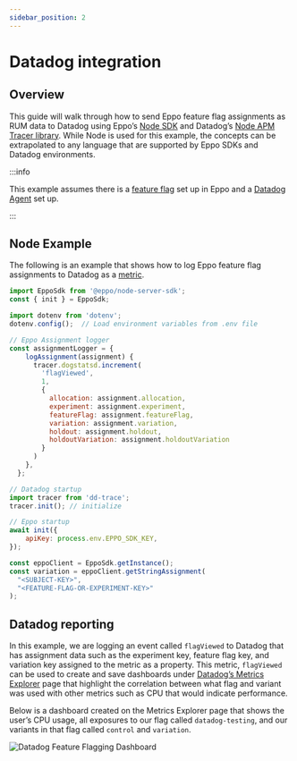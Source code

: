 ```yaml
---
sidebar_position: 2
---
```

# Datadog integration

## Overview

This guide will walk through how to send Eppo feature flag assignments as RUM data to Datadog using Eppo’s [Node SDK](/feature-flags/sdks/node) and Datadog’s [Node APM Tracer library](https://www.npmjs.com/package/dd-trace). While Node is used for this example, the concepts can be extrapolated to any language that are supported by Eppo SDKs and Datadog environments.

:::info

This example assumes there is a [feature flag](/feature-flags/use-cases/01-feature-gates.md) set up in Eppo and a [Datadog Agent](https://docs.datadoghq.com/tracing/trace_collection/automatic_instrumentation/dd_libraries/nodejs/) set up.  

:::

## Node Example

The following is an example that shows how to log Eppo feature flag assignments to Datadog as a [metric](https://docs.datadoghq.com/metrics/).

```jsx
import EppoSdk from '@eppo/node-server-sdk';
const { init } = EppoSdk;

import dotenv from 'dotenv'; 
dotenv.config();  // Load environment variables from .env file

// Eppo Assignment logger
const assignmentLogger = {
    logAssignment(assignment) {
      tracer.dogstatsd.increment(
        'flagViewed',
        1,
        {
          allocation: assignment.allocation,
          experiment: assignment.experiment,
          featureFlag: assignment.featureFlag,
          variation: assignment.variation,
          holdout: assignment.holdout,
          holdoutVariation: assignment.holdoutVariation
        }
      )
    },
  };

// Datadog startup
import tracer from 'dd-trace';
tracer.init(); // initialize

// Eppo startup
await init({
    apiKey: process.env.EPPO_SDK_KEY,
});

const eppoClient = EppoSdk.getInstance();
const variation = eppoClient.getStringAssignment(
  "<SUBJECT-KEY>",
  "<FEATURE-FLAG-OR-EXPERIMENT-KEY>"
);

```

## Datadog reporting

In this example, we are logging an event called `flagViewed` to Datadog that has assignment data such as the experiment key, feature flag key, and variation key assigned to the metric as a property. This metric, `flagViewed` can be used to create and save dashboards under [Datadog’s Metrics Explorer](https://docs.datadoghq.com/metrics/explorer/) page that highlight the correlation between what flag and variant was used with other metrics such as CPU that would indicate performance. 

Below is a dashboard created on the Metrics Explorer page that shows the user’s CPU usage, all exposures to our flag called `datadog-testing`, and our variants in that flag called `control` and `variation`. 

![Datadog Feature Flagging Dashboard](/img/how-tos/datadog/datadog-feature-flag-dashboard.png)